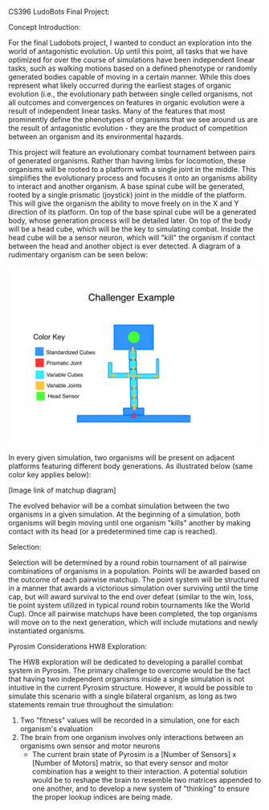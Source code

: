 CS396 LudoBots Final Project:

Concept Introduction:

For the final Ludobots project, I wanted to conduct an exploration into the world of antagonistic evolution. Up until this point, all tasks that we have optimized for over the course of simulations have been independent linear tasks, such as walking motions based on a defined phenotype or randomly generated bodies capable of moving in a certain manner. While this does represent what likely occurred during the earliest stages of organic evolution (i.e., the evolutionary path between single celled organisms, not all outcomes and convergences on features in organic evolution were a result of independent linear tasks. Many of the features that most prominently define the phenotypes of organisms that we see around us are the result of antagonistic evolution - they are the product of competition between an organism and its environmental hazards. 

This project will feature an evolutionary combat tournament between pairs of generated organisms. Rather than having limbs for locomotion, these organisms will be rooted to a platform with a single joint in the middle. This simplifies the evolutionary process and focuses it onto an organisms ability to interact and another organism. A base spinal cube will be generated, rooted by a single prismatic (joystick) joint in the middle of the platform. This will give the organism the ability to move freely on in the X and Y direction of its platform. On top of the base spinal cube will be a generated body, whose generation process will be detailed later. On top of the body will be a head cube, which will be the key to simulating combat. Inside the head cube will be a sensor neuron, which will "kill" the organism if contact between the head and another object is ever detected. A diagram of a rudimentary organism can be seen below:

![Screenshot](challenger_diagram.jpeg)

In every given simulation, two organisms will be present on adjacent platforms featuring different body generations. As illustrated below (same color key applies below):

[Image link of matchup diagram]

The evolved behavior will be a combat simulation between the two organisms in a given simulation. At the beginning of a simulation, both organisms will begin moving until one organism "kills" another by making contact with its head (or a predetermined time cap is reached). 

Selection:

Selection will be determined by a round robin tournament of all pairwise combinations of organisms in a population. Points will be awarded based on the outcome of each pairwise matchup. The point system will be structured in a manner that awards a victorious simulation over surviving until the time cap, but will award survival to the end over defeat (similar to the win, loss, tie point system utilized in typical round robin tournaments like the World Cup). Once all pairwise matchups have been completed, the top organisms will move on to the next generation, which will include mutations and newly instantiated organisms. 

Pyrosim Considerations HW8 Exploration:

The HW8 exploration will be dedicated to developing a parallel combat system in Pyrosim. The primary challenge to overcome would be the fact that having two independent organisms inside a single simulation is not intuitive in the current Pyrosim structure. However, it would be possible to simulate this scenario with a single bilateral organism, as long as two statements remain true throughout the simulation:
1. Two "fitness" values will be recorded in a simulation, one for each organism's evaluation
2. The brain from one organism involves only interactions between an organisms own sensor and motor neurons
	- The current brain state of Pyrosim is a [Number of Sensors] x [Number of Motors] matrix, so that every sensor and motor combination has a weight to their interaction. A potential solution would be to reshape the brain to resemble two matrices appended to one another, and to develop a new system of "thinking" to ensure the proper lookup indices are being made. 

